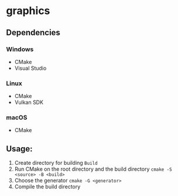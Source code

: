 # graphics

## Dependencies
### Windows
- CMake
- Visual Studio
### Linux
- CMake
- Vulkan SDK
### macOS
- CMake

## Usage:
1. Create directory for building ` Build `
2. Run CMake on the root directory and the build directory ` cmake -S <source> -B <build> `
3. Choose the generator ` cmake -G <generator> `
4. Compile the build directory